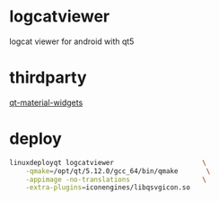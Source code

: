 # logcatviewer

logcat viewer for android with qt5

# thirdparty

[qt-material-widgets](https://github.com/laserpants/qt-material-widgets)

# deploy

```bash
linuxdeployqt logcatviewer                      \
    -qmake=/opt/qt/5.12.0/gcc_64/bin/qmake       \
    -appimage -no-translations                  \
    -extra-plugins=iconengines/libqsvgicon.so
```
